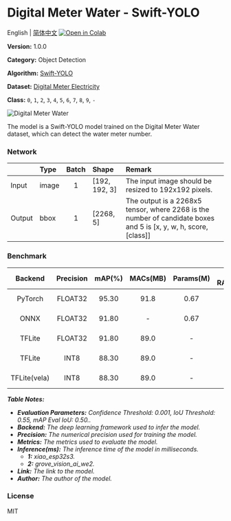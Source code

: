 # Digital Meter Water - Swift-YOLO

English | [简体中文](../zh_CN/Digital_Meter_Water_Swift-YOLO_192.md) [![Open in Colab](https://colab.research.google.com/assets/colab-badge.svg)](https://colab.research.google.com/github/seeed-studio/sscma-model-zoo/blob/main/notebooks/en/Digital_Meter_Water_Swift-YOLO_192.ipynb)

**Version:** 1.0.0

**Category:** Object Detection

**Algorithm:** [Swift-YOLO](configs/yolov5/yolov5_tiny_1xb16_300e_coco.py)

**Dataset:** [Digital Meter Electricity](https://universe.roboflow.com/seeed-studio-dbk14/digital-meter-water)

**Class:** `0`, `1`, `2`, `3`, `4`, `5`, `6`, `7`, `8`, `9`, `-`

![Digital Meter Water](https://files.seeedstudio.com/sscma/static/detect_meter.png)

The model is a Swift-YOLO model trained on the Digital Meter Water dataset, which can detect the water meter number.

### Network 

|        | Type   |  Batch  | Shape         | Remark                                                                                                           |
|:-------|:-------|:-------:|:--------------|:-----------------------------------------------------------------------------------------------------------------|
| Input  | image  |    1    | [192, 192, 3] | The input image should be resized to 192x192 pixels.                                                             |
| Output | bbox   |    1    | [2268, 5]     | The output is a 2268x5 tensor, where 2268 is the number of candidate boxes and 5 is [x, y, w, h, score, [class]] |
### Benchmark

|   Backend    |  Precision  |  mAP(%)  |  MACs(MB)  |  Params(M)  |  Peek RAM(MB)  |    Inference(ms)    |                                                                                Download                                                                                |    Author    |
|:------------:|:-----------:|:--------:|:----------:|:-----------:|:--------------:|:-------------------:|:----------------------------------------------------------------------------------------------------------------------------------------------------------------------:|:------------:|
|   PyTorch    |   FLOAT32   |  95.30   |    91.8    |    0.67     |       -        |          -          |       [Link](https://files.seeedstudio.com/sscma/model_zoo/detection/water_meter/yolov5_tiny_1xb16_300e_coco_sha1_e10d262518622edc50e0820b213581fc8d628e2b.pth)        | Seeed Studio |
|     ONNX     |   FLOAT32   |  91.80   |     -      |    0.67     |      1.2       |          -          |       [Link](https://files.seeedstudio.com/sscma/model_zoo/detection/water_meter/yolov5_tiny_1xb16_300e_coco_sha1_e4139097229c74d6d627a769e788374f7bd23e48.onnx)       | Seeed Studio |
|    TFLite    |   FLOAT32   |  91.80   |    89.0    |      -      |      1.2       |          -          |  [Link](https://files.seeedstudio.com/sscma/model_zoo/detection/water_meter/yolov5_tiny_1xb16_300e_coco_float32_sha1_d523dd19922ff4a3a53a0795222121317d01354d.tflite)  | Seeed Studio |
|    TFLite    |    INT8     |  88.30   |    89.0    |      -      |      0.35      | 691.0<sup>(1)</sup> |   [Link](https://files.seeedstudio.com/sscma/model_zoo/detection/water_meter/yolov5_tiny_1xb16_300e_coco_int8_sha1_7975ab6a7d1daa26f61a2d364f82594834587bfe.tflite)    | Seeed Studio |
| TFLite(vela) |    INT8     |  88.30   |    89.0    |      -      |      0.35      |  49<sup>(2)</sup>   | [Link](https://files.seeedstudio.com/sscma/model_zoo/detection/water_meter/yolov5_tiny_1xb16_300e_coco_int8_sha1_7975ab6a7d1daa26f61a2d364f82594834587bfe_vela.tflite) | Seeed Studio |

***Table Notes:***

- ***Evaluation Parameters:**  Confidence Threshold: 0.001, IoU Threshold: 0.55, mAP Eval IoU: 0.50..*
- ***Backend:** The deep learning framework used to infer the model.*
- ***Precision:** The numerical precision used for training the model.*
- ***Metrics:** The metrics used to evaluate the model.*
- ***Inference(ms):** The inference time of the model in milliseconds.*
  - ***1:** xiao_esp32s3.*
  - ***2:** grove_vision_ai_we2.*
- ***Link:** The link to the model.*
- ***Author:** The author of the model.*

### License

MIT

